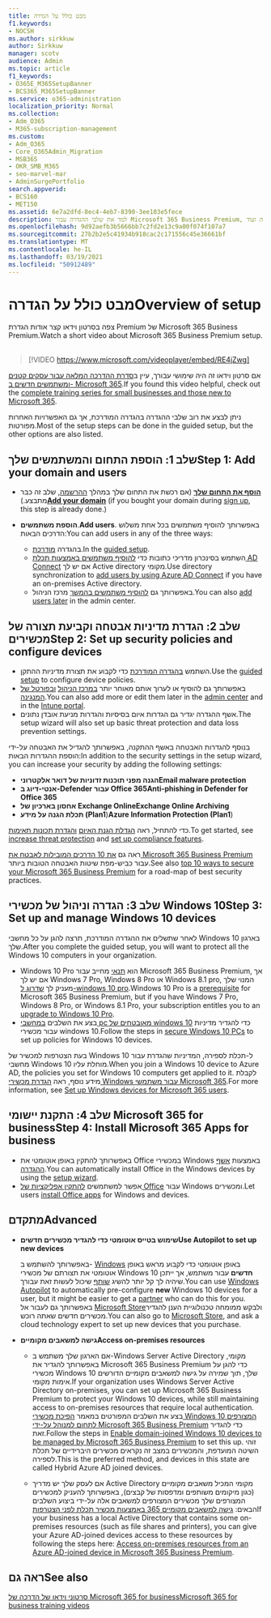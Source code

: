 ```yaml
---
title: מבט כולל על הגדרה
f1.keywords:
- NOCSH
ms.author: sirkkuw
author: Sirkkuw
manager: scotv
audience: Admin
ms.topic: article
f1_keywords:
- O365E_M365SetupBanner
- BCS365_M365SetupBanner
ms.service: o365-administration
localization_priority: Normal
ms.collection:
- Adm_O365
- M365-subscription-management
ms.custom:
- Adm_O365
- Core_O365Admin_Migration
- MSB365
- OKR_SMB_M365
- seo-marvel-mar
- AdminSurgePortfolio
search.appverid:
- BCS160
- MET150
ms.assetid: 6e7a2dfd-8ec4-4eb7-8390-3ee103e5fece
description: למד את שלבי ההגדרה עבור Microsoft 365 Business Premium, החל ממנוי, כדי להוסיף תחום ומשתמשים, כדי להגדיר מדיניות אבטחה ועוד.
ms.openlocfilehash: 9d92aefb3b5666bb7c2fd2e13c9a00f074f107a7
ms.sourcegitcommit: 27b2b2e5c41934b918cac2c171556c45e36661bf
ms.translationtype: MT
ms.contentlocale: he-IL
ms.lasthandoff: 03/19/2021
ms.locfileid: "50912489"
---
```

# <a name="overview-of-setup"></a><span data-ttu-id="c6594-103">מבט כולל על הגדרה</span><span class="sxs-lookup"><span data-stu-id="c6594-103">Overview of setup</span></span>

<span data-ttu-id="c6594-104">צפה בסרטון וידאו קצר אודות הגדרת Premium של Microsoft 365 Business Premium.</span><span class="sxs-lookup"><span data-stu-id="c6594-104">Watch a short video about Microsoft 365 Business Premium setup.</span></span><br><br>

> [!VIDEO https://www.microsoft.com/videoplayer/embed/RE4jZwg] 

<span data-ttu-id="c6594-105">אם סרטון וידאו זה היה שימושי עבורך, עיין ב[סדרת ההדרכה המלאה עבור עסקים קטנים ומשתמשים חדשים ב- Microsoft 365](https://support.microsoft.com/office/6ab4bbcd-79cf-4000-a0bd-d42ce4d12816).</span><span class="sxs-lookup"><span data-stu-id="c6594-105">If you found this video helpful, check out the [complete training series for small businesses and those new to Microsoft 365](https://support.microsoft.com/office/6ab4bbcd-79cf-4000-a0bd-d42ce4d12816).</span></span>

<span data-ttu-id="c6594-106">ניתן לבצע את רוב שלבי ההגדרה בהגדרה המודרכת, אך גם האפשרויות האחרות מפורטות.</span><span class="sxs-lookup"><span data-stu-id="c6594-106">Most of the setup steps can be done in the guided setup, but the other options are also listed.</span></span>

## <a name="step-1-add-your-domain-and-users"></a><span data-ttu-id="c6594-107">שלב 1: הוספת התחום והמשתמשים שלך</span><span class="sxs-lookup"><span data-stu-id="c6594-107">Step 1: Add your domain and users</span></span>

   - <span data-ttu-id="c6594-108">**[הוסף את התחום שלך](set-up.md#add-your-domain-to-personalize-sign-in)** (אם רכשת את התחום שלך במהלך [ההרשמה](sign-up.md), שלב זה כבר מתבצע.)</span><span class="sxs-lookup"><span data-stu-id="c6594-108">**[Add your domain](set-up.md#add-your-domain-to-personalize-sign-in)** (if you bought your domain during [sign up](sign-up.md), this step is already done.)</span></span>

   - <span data-ttu-id="c6594-109">**הוספת משתמשים**.</span><span class="sxs-lookup"><span data-stu-id="c6594-109">**Add users**.</span></span> <span data-ttu-id="c6594-110">באפשרותך להוסיף משתמשים בכל אחת משלוש הדרכים הבאות:</span><span class="sxs-lookup"><span data-stu-id="c6594-110">You can add users in any of the three ways:</span></span>
        - <span data-ttu-id="c6594-111">בהגדרה [מודרכת](set-up.md#add-users-in-the-wizard).</span><span class="sxs-lookup"><span data-stu-id="c6594-111">In the [guided setup](set-up.md#add-users-in-the-wizard).</span></span>
        - <span data-ttu-id="c6594-112">השתמש בסינכרון מדריכי כתובות כדי [להוסיף משתמשים באמצעות תכלת AD Connect](../enterprise/set-up-directory-synchronization.md) אם יש לך Active directory מקומי.</span><span class="sxs-lookup"><span data-stu-id="c6594-112">Use directory synchronization to [add users by using Azure AD Connect](../enterprise/set-up-directory-synchronization.md) if you have an on-premises Active directory.</span></span>
        - <span data-ttu-id="c6594-113">באפשרותך גם [להוסיף משתמשים בהמשך](../admin/add-users/add-users.md) מרכז הניהול.</span><span class="sxs-lookup"><span data-stu-id="c6594-113">You can also [add users later](../admin/add-users/add-users.md) in the admin center.</span></span>
## <a name="step-2-set-up-security-policies-and-configure-devices"></a><span data-ttu-id="c6594-114">שלב 2: הגדרת מדיניות אבטחה וקביעת תצורה של מכשירים</span><span class="sxs-lookup"><span data-stu-id="c6594-114">Step 2: Set up security policies and configure devices</span></span> 

  - <span data-ttu-id="c6594-115">השתמש [בהגדרה המודרכת](set-up.md#protect-your-organization) כדי לקבוע את תצורת מדיניות ההתקן.</span><span class="sxs-lookup"><span data-stu-id="c6594-115">Use the [guided setup](set-up.md#protect-your-organization) to configure device policies.</span></span> 
  - <span data-ttu-id="c6594-116">באפשרותך גם להוסיף או לערוך אותם מאוחר יותר [במרכז הניהול](view-policies-and-devices.md) [ובפורטל של המנגינה](/intune/tutorial-walkthrough-intune-portal).</span><span class="sxs-lookup"><span data-stu-id="c6594-116">You can also add more or edit them later in the [admin center](view-policies-and-devices.md) and in the [Intune portal](/intune/tutorial-walkthrough-intune-portal).</span></span>
  - <span data-ttu-id="c6594-117">אשף ההגדרה יגדיר גם הגדרות איום בסיסיות והגדרות מניעת אובדן נתונים.</span><span class="sxs-lookup"><span data-stu-id="c6594-117">The setup wizard will also set up basic threat protection and data loss prevention settings.</span></span>
  
  <span data-ttu-id="c6594-118">בנוסף להגדרות האבטחה באשף ההתקנה, באפשרותך להגדיל את האבטחה על-ידי הוספת ההגדרות הבאות:</span><span class="sxs-lookup"><span data-stu-id="c6594-118">In addition to the security settings in the setup wizard, you can increase your security by adding the following settings:</span></span>

- <span data-ttu-id="c6594-119">**הגנה מפני תוכנות זדוניות של דואר אלקטרוני**</span><span class="sxs-lookup"><span data-stu-id="c6594-119">**Email malware protection**</span></span>
- <span data-ttu-id="c6594-120">**אנטי-דיוג ב-Defender עבור Office 365**</span><span class="sxs-lookup"><span data-stu-id="c6594-120">**Anti-phishing in Defender for Office 365**</span></span>
- <span data-ttu-id="c6594-121">**אחסון בארכיון של Exchange Online**</span><span class="sxs-lookup"><span data-stu-id="c6594-121">**Exchange Online Archiving**</span></span>
- <span data-ttu-id="c6594-122">**תכלת הגנה על מידע (Plan1**)</span><span class="sxs-lookup"><span data-stu-id="c6594-122">**Azure Information Protection (Plan1**)</span></span>

<span data-ttu-id="c6594-123">כדי להתחיל, ראה [הגדלת הגנת האיום](increase-threat-protection.md) [והגדרת תכונות תאימות](set-up-compliance.md).</span><span class="sxs-lookup"><span data-stu-id="c6594-123">To get started, see [increase threat protection](increase-threat-protection.md) and [set up compliance features](set-up-compliance.md).</span></span>

<span data-ttu-id="c6594-124">ראה גם [את 10 הדרכים המובילות לאבטח את Microsoft 365 Business Premium](/office365/admin/security-and-compliance/secure-your-business-data) עבור כביש-מפת שיטות האבטחה הטובות ביותר.</span><span class="sxs-lookup"><span data-stu-id="c6594-124">See also [top 10 ways to secure your Microsoft 365 Business Premium](/office365/admin/security-and-compliance/secure-your-business-data) for a road-map of best security practices.</span></span>

## <a name="step-3-set-up-and-manage-windows-10-devices"></a><span data-ttu-id="c6594-125">שלב 3: הגדרה וניהול של מכשירי Windows 10</span><span class="sxs-lookup"><span data-stu-id="c6594-125">Step 3: Set up and manage Windows 10 devices</span></span>

<span data-ttu-id="c6594-126">לאחר שתשלים את ההגדרה המודרכת, תרצה להגן על כל מחשבי Windows 10 בארגון שלך.</span><span class="sxs-lookup"><span data-stu-id="c6594-126">After you complete the guided setup, you will want to protect all the Windows 10 computers in your organization.</span></span>
  
- <span data-ttu-id="c6594-127">Windows 10 Pro הוא [תנאי](pre-requisites-for-data-protection.md) מחייב עבור Microsoft 365 Business Premium, אך אם יש לך Windows 7 Pro, Windows 8 Pro או Windows 8.1 pro, המנוי שלך מעניק לך [שדרוג ל-windows 10 pro](./upgrade-to-windows-pro-creators-update.md).</span><span class="sxs-lookup"><span data-stu-id="c6594-127">Windows 10 Pro is a [prerequisite](pre-requisites-for-data-protection.md) for Microsoft 365 Business Premium, but if you have Windows 7 Pro, Windows 8 Pro, or Windows 8.1 Pro, your subscription entitles you to an [upgrade to  Windows 10 Pro](./upgrade-to-windows-pro-creators-update.md).</span></span>
- <span data-ttu-id="c6594-128">בצע את השלבים [במחשבי pc מאובטחים של windows 10](secure-win-10-pcs.md) כדי להגדיר מדיניות עבור מכשירי windows 10.</span><span class="sxs-lookup"><span data-stu-id="c6594-128">Follow the steps in [secure Windows 10 PCs](secure-win-10-pcs.md) to set up policies for Windows 10 devices.</span></span>

<span data-ttu-id="c6594-129">בעת הצטרפות למכשיר של Windows 10 ל-תכלת לספירה, המדיניות שהגדרת עבור מחשבי Windows 10 מוחלת עליו.</span><span class="sxs-lookup"><span data-stu-id="c6594-129">When you join a Windows 10 device to Azure AD, the policies you set for Windows 10 computers get applied to it.</span></span> <span data-ttu-id="c6594-130">לקבלת מידע נוסף, ראה [הגדרת מכשירי Windows עבור משתמשי Microsoft 365](set-up-windows-devices.md).</span><span class="sxs-lookup"><span data-stu-id="c6594-130">For more information, see [Set up Windows devices for Microsoft 365 users](set-up-windows-devices.md).</span></span>

## <a name="step-4-install-microsoft-365-apps-for-business"></a><span data-ttu-id="c6594-131">שלב 4: התקנת יישומי Microsoft 365 for business</span><span class="sxs-lookup"><span data-stu-id="c6594-131">Step 4: Install Microsoft 365 Apps for business</span></span>
- <span data-ttu-id="c6594-132">באפשרותך להתקין באופן אוטומטי את Office במכשירי Windows באמצעות [אשף ההגדרה](set-up.md#deploy-office-365-client-apps).</span><span class="sxs-lookup"><span data-stu-id="c6594-132">You can automatically install Office in the Windows devices by using the [setup wizard](set-up.md#deploy-office-365-client-apps).</span></span>
- <span data-ttu-id="c6594-133">אפשר למשתמשים [להתקין אפליקציות של Office](/office365/admin/setup/install-applications) עבור Windows ומכשירים.</span><span class="sxs-lookup"><span data-stu-id="c6594-133">Let users [install Office apps](/office365/admin/setup/install-applications) for Windows and devices.</span></span>
     
## <a name="advanced"></a><span data-ttu-id="c6594-134">מתקדם</span><span class="sxs-lookup"><span data-stu-id="c6594-134">Advanced</span></span>
- <span data-ttu-id="c6594-135">**שימוש בטייס אוטומטי כדי להגדיר מכשירים חדשים**</span><span class="sxs-lookup"><span data-stu-id="c6594-135">**Use Autopilot to set up new devices**</span></span>
            
     <span data-ttu-id="c6594-136">באפשרותך להשתמש ב- [Windows](add-autopilot-devices-and-profile.md) באופן אוטומטי כדי לקבוע מראש באופן אוטומטי את תצורתם של מכשירי Windows 10 **חדשים** עבור משתמש, אך ייתכן שיהיה לך קל יותר להשיג [שותף](https://www.microsoft.com/solution-providers/search) שיכול לעשות זאת עבורך.</span><span class="sxs-lookup"><span data-stu-id="c6594-136">You can use [Windows Autopilot](add-autopilot-devices-and-profile.md) to automatically pre-configure **new** Windows 10 devices for a user, but it might be easier to get a [partner](https://www.microsoft.com/solution-providers/search) who can do this for you.</span></span> <span data-ttu-id="c6594-137">באפשרותך גם לעבור אל [Microsoft Store](https://go.microsoft.com/fwlink/?linkid=874598)ולבקש ממומחה טכנולוגיית הענן להגדיר מכשירים חדשים שאתה רוכש.</span><span class="sxs-lookup"><span data-stu-id="c6594-137">You can also go to [Microsoft Store](https://go.microsoft.com/fwlink/?linkid=874598), and ask a cloud technology expert to set up new devices that you purchase.</span></span>

- <span data-ttu-id="c6594-138">**גישה למשאבים מקומיים**</span><span class="sxs-lookup"><span data-stu-id="c6594-138">**Access on-premises resources**</span></span>

     - <span data-ttu-id="c6594-139">אם הארגון שלך משתמש ב-Windows Server Active Directory מקומי, באפשרותך להגדיר את Microsoft 365 Business Premium כדי להגן על מכשירי Windows 10 שלך, תוך שמירה על גישה למשאבים מקומיים הדורשים אימות מקומי.</span><span class="sxs-lookup"><span data-stu-id="c6594-139">If your organization uses Windows Server Active Directory on-premises, you can set up Microsoft 365 Business Premium to protect your Windows 10 devices, while still maintaining access to on-premises resources that require local authentication.</span></span> <span data-ttu-id="c6594-140">בצע את השלבים המפורטים במאמר [הפיכת מכשירי Windows 10 המצורפים לתחום למנוהל על-ידי Microsoft 365 Business Premium](manage-windows-devices.md) כדי להגדיר זאת.</span><span class="sxs-lookup"><span data-stu-id="c6594-140">Follow the steps in [Enable domain-joined Windows 10 devices to be managed by Microsoft 365 Business Premium](manage-windows-devices.md) to set this up.</span></span> <span data-ttu-id="c6594-141">זוהי השיטה המועדפת, והמכשירים במצב זה נקראים מכשירים היברידיים של תכלת לספירה.</span><span class="sxs-lookup"><span data-stu-id="c6594-141">This is the preferred method, and devices in this state are called Hybrid Azure AD joined devices.</span></span>

    - <span data-ttu-id="c6594-142">אם לעסק שלך יש מדריך Active Directory מקומי המכיל משאבים מקומיים (כגון מיקומים משותפים ומדפסות של קבצים), באפשרותך להעניק למכשירים המצורפים שלך מכשירים המצורפים למשאבים אלה על-ידי ביצוע השלבים הבאים: [גישה למשאבים מקומיים 365 באמצעות מכשיר תכלת לפני הצטרפות](access-resources.md)</span><span class="sxs-lookup"><span data-stu-id="c6594-142">If your business has a local Active Directory that contains some on-premises resources (such as file shares and printers), you can give your Azure AD-joined devices access to these resources by following the steps here: [Access on-premises resources from an Azure AD-joined device in Microsoft 365 Business Premium](access-resources.md).</span></span>

## <a name="see-also"></a><span data-ttu-id="c6594-143">ראה גם</span><span class="sxs-lookup"><span data-stu-id="c6594-143">See also</span></span>

[<span data-ttu-id="c6594-144">סרטוני וידאו של הדרכה של Microsoft 365 for business</span><span class="sxs-lookup"><span data-stu-id="c6594-144">Microsoft 365 for business training videos</span></span>](https://support.microsoft.com/office/6ab4bbcd-79cf-4000-a0bd-d42ce4d12816)